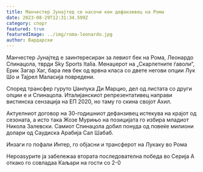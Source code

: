 ```yaml
---
title: Манчестер Јунајтед се насочи кон дефанзивец на Рома
date: 2023-08-29T12:31:34.599Z
category: спорт
featured: true
featuredImage: ../img/roma-leonardo.jpg
author: Вардарски
---
```

Манчестер Јунајтед е заинтересиран за левиот бек на Рома, Леонардо Спинацола, тврди Sky Sports Italia. Менаџерот на „Скарлетните ѓаволи“, Ерик Загар Хаг, бара лев бек од врвна класа со двете негови опции Лук Шо и Тајрел Маласија повредени.

Според трансфер гуруто Џанлука Ди Марцио, дел од листата со други опции е и Спинацола. Италијанскиот репрезентативец направи вистинска сензација на ЕП 2020, но таму го скина својот Ахил.

Актуелниот договор на 30-годишниот дефанзивец истекува на крајот од сезоната, а исто така Жозе Мурињо на позицијата го избира младиот Никола Залевски. Самиот Спинацола добил понуда од повеќе милиони долари од Саудиска Арабија Сал Шабаб.

Инзаги го пофали Интер, го објасни и трансферот на Лукаку во Рома

Нероаѕурите ја забележаа втората последователна победа во Серија А откако го совладаа Каљари на гости со 2-0